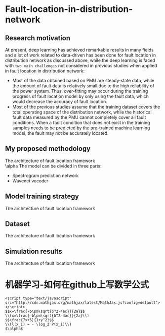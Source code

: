 # Fault-location-in-distribution-network

## Research motivation<br>
At present, deep learning has achieved remarkable results in many fields and a lot of work related to data-driven has been done for fault location in distribution network as discussed above, while the deep learning is faced with `two main challenges` not considered in previous studies when applied in fault location in distribution network:<br>
* Most of the data obtained based on PMU are steady-state data, while the amount of fault data is relatively small due to the high reliability of the power system. Thus, over-fitting may occur during the  training progress of fault location model by only using the fault data, which would decrease the accuracy of fault location.<br>
* Most of the previous studies assume that the training dataset covers the total operating space of the distribution network, while the historical fault data measured by the PMU cannot completely cover all fault conditions. When a fault condition that does not exist in the training samples needs to be predicted by the pre-trained machine learning model, the fault may not be accurately located.<br>

## My proposed methodology<br>
The architecture of fault location framework<br>
\alpha
The model can be divided in three parts:

* Spectrogram prediction network
* Wavenet vocoder

## Model training strategy<br>
The architecture of fault location framework


## Dataset<br>
The architecture of fault location framework

## Simulation results<br>
The architecture of fault location framework

# 机器学习-如何在github上写数学公式
    <script type="text/javascript" src="http://cdn.mathjax.org/mathjax/latest/MathJax.js?config=default"></script>
    $$x=\frac{-b\pm\sqrt{b^2-4ac}}{2a}$$
    \\(x=\frac{-b\pm\sqrt{b^2-4ac}}{2a}\\)
    $$\frac{7x+5}{1+y^2}$$
    \\(l(x_i) = - \log_2 P(x_i)\\)
    $\alpha$
